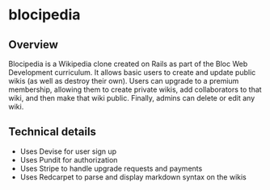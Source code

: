 # blocipedia

## Overview

Blocipedia is a Wikipedia clone created on Rails as part of the Bloc Web Development curriculum. It allows basic users to create and update public wikis (as well as destroy their own). Users can upgrade to a premium membership, allowing them to create private wikis, add collaborators to that wiki, and then make that wiki public. Finally, admins can delete or edit any wiki.


## Technical details

- Uses Devise for user sign up
- Uses Pundit for authorization
- Uses Stripe to handle upgrade requests and payments
- Uses Redcarpet to parse and display markdown syntax on the wikis
